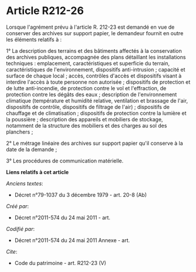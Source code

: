# Article R212-26

Lorsque l'agrément prévu à l'article R. 212-23 est demandé en vue de conserver des archives sur support papier, le demandeur
fournit en outre les éléments relatifs à :

1° La description des terrains et des bâtiments affectés à la conservation des archives publiques, accompagnée des plans
détaillant les installations techniques : emplacement, caractéristiques et superficie du terrain, caractéristiques de
l'environnement, dispositifs anti-intrusion ; capacité et surface de chaque local ; accès, contrôles d'accès et dispositifs
visant à interdire l'accès à toute personne non autorisée ; dispositifs de protection et de lutte anti-incendie, de
protection contre le vol et l'effraction, de protection contre les dégâts des eaux ; description de l'environnement
climatique (température et humidité relative, ventilation et brassage de l'air, dispositifs de contrôle, dispositifs de
filtrage de l'air) ; dispositifs de chauffage et de climatisation ; dispositifs de protection contre la lumière et la
poussière ; description des appareils et mobiliers de stockage, notamment de la structure des mobiliers et des charges au sol
des planchers ;

2° Le métrage linéaire des archives sur support papier qu'il conserve à la date de la demande ;

3° Les procédures de communication matérielle.

**Liens relatifs à cet article**

_Anciens textes_:

  - Décret n°79-1037 du 3 décembre 1979 - art. 20-8 (Ab)

_Créé par_:

  - Décret n°2011-574 du 24 mai 2011  - art.

_Codifié par_:

  - Décret n°2011-574 du 24 mai 2011 Annexe - art.

_Cite_:

  - Code du patrimoine - art. R212-23 (V)
